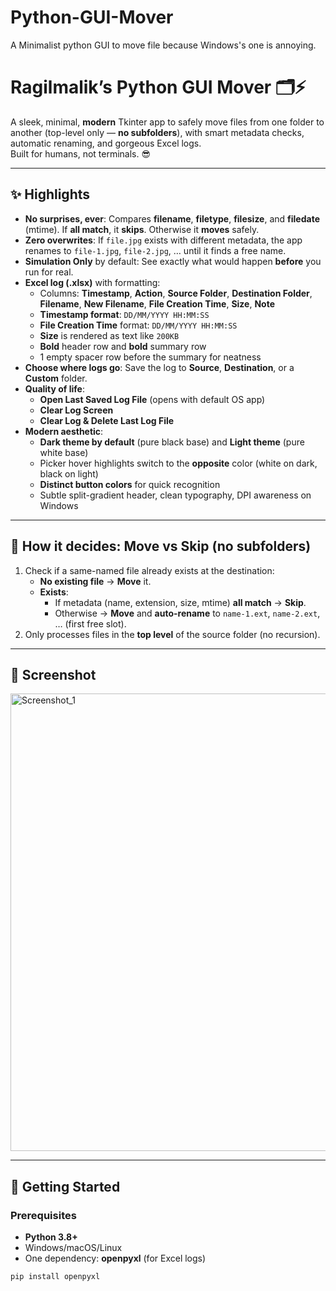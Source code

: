 # Python-GUI-Mover
A Minimalist python GUI to move file because Windows's one is annoying.



# Ragilmalik’s Python GUI Mover 🗂️⚡

A sleek, minimal, **modern** Tkinter app to safely move files from one folder to another (top-level only — **no subfolders**), with smart metadata checks, automatic renaming, and gorgeous Excel logs.  
Built for humans, not terminals. 😎

---

## ✨ Highlights

- **No surprises, ever**: Compares **filename**, **filetype**, **filesize**, and **filedate** (mtime). If **all match**, it **skips**. Otherwise it **moves** safely.
- **Zero overwrites**: If `file.jpg` exists with different metadata, the app renames to `file-1.jpg`, `file-2.jpg`, … until it finds a free name.
- **Simulation Only** by default: See exactly what would happen **before** you run for real.
- **Excel log (.xlsx)** with formatting:
  - Columns: **Timestamp**, **Action**, **Source Folder**, **Destination Folder**, **Filename**, **New Filename**, **File Creation Time**, **Size**, **Note**
  - **Timestamp format**: `DD/MM/YYYY HH:MM:SS`
  - **File Creation Time** format: `DD/MM/YYYY HH:MM:SS`
  - **Size** is rendered as text like `200KB`
  - **Bold** header row and **bold** summary row
  - 1 empty spacer row before the summary for neatness
- **Choose where logs go**: Save the log to **Source**, **Destination**, or a **Custom** folder.
- **Quality of life**:
  - **Open Last Saved Log File** (opens with default OS app)
  - **Clear Log Screen**
  - **Clear Log & Delete Last Log File**
- **Modern aesthetic**:
  - **Dark theme by default** (pure black base) and **Light theme** (pure white base)
  - Picker hover highlights switch to the **opposite** color (white on dark, black on light)
  - **Distinct button colors** for quick recognition
  - Subtle split-gradient header, clean typography, DPI awareness on Windows

---

## 🧠 How it decides: Move vs Skip (no subfolders)

1. Check if a same-named file already exists at the destination:
   - **No existing file** → **Move** it.
   - **Exists**:
     - If metadata (name, extension, size, mtime) **all match** → **Skip**.
     - Otherwise → **Move** and **auto-rename** to `name-1.ext`, `name-2.ext`, … (first free slot).
2. Only processes files in the **top level** of the source folder (no recursion).

---

## 📸 Screenshot

<img width="1365" height="732" alt="Screenshot_1" src="https://github.com/user-attachments/assets/1a6d2504-02bc-42d2-9ff5-ed4c24450d17" />


---

## 🚀 Getting Started

### Prerequisites
- **Python 3.8+**
- Windows/macOS/Linux
- One dependency: **openpyxl** (for Excel logs)

```bash
pip install openpyxl
